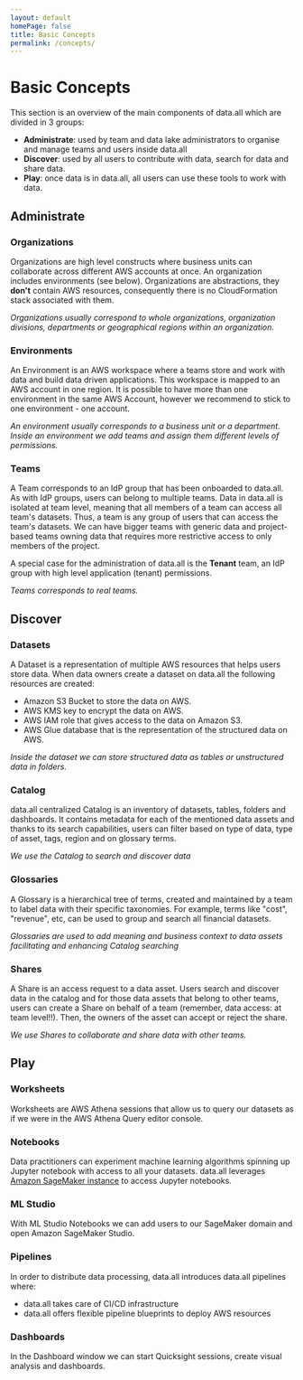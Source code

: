 ```yaml
---
layout: default
homePage: false
title: Basic Concepts
permalink: /concepts/
---
```

# **Basic Concepts**

This section is an overview of the main components of data.all which are divided in 3 groups:

- **Administrate**: used by team and data lake administrators to organise and manage teams and users inside data.all
- **Discover**: used by all users to contribute with data, search for data and share data.
- **Play**: once data is in data.all, all users can use these tools to work with data.


## Administrate

### Organizations
Organizations are high level constructs where business units can collaborate across different AWS accounts
at once. An organization includes environments (see below). Organizations are abstractions, they **don't** contain AWS
resources, consequently there is no CloudFormation stack associated with them.

*Organizations usually correspond to whole organizations, organization divisions, departments or geographical regions
within an organization.*

### Environments
An Environment is an AWS workspace where a teams store and work with data and build data driven applications.
This workspace is mapped to an AWS account in one region. It is possible to have more than one environment in the same
AWS Account, however we recommend to stick to one environment -  one account.

*An environment usually corresponds to a business unit or a department. Inside an environment we add teams and
assign them different levels of permissions.*

### Teams
A Team corresponds to an IdP group that has been onboarded to data.all.  As with IdP groups, users can
belong to multiple teams. Data in data.all is isolated at team level, meaning that all members of a team can access all team's datasets.
Thus, a team is any group of users that can access the team's datasets. We can have bigger teams with generic data
and project-based teams owning data that requires more restrictive access to only members of the project.

A special case for the administration of
data.all is the **Tenant** team, an IdP group with high level application (tenant) permissions.

*Teams corresponds to real teams.*


## Discover
### Datasets
A Dataset is a representation of multiple AWS resources that helps users store data.
When data owners create a dataset on data.all the following resources are created:

- Amazon S3 Bucket to store the data on AWS.
- AWS KMS key to encrypt the data on AWS.
- AWS IAM role that gives access to the data on Amazon S3.
- AWS Glue database that is the representation of the structured data on AWS.

*Inside the dataset we can store structured data as tables or unstructured data in folders.*

### Catalog
data.all centralized Catalog is an inventory of datasets, tables, folders and dashboards. It contains metadata for each
of the mentioned data assets and thanks to its search capabilities, users can filter based on type of data, type of
asset, tags, region and on glossary terms.

*We use the Catalog to search and discover data*

### Glossaries
A Glossary is a hierarchical tree of terms, created and maintained by a team to label data with their specific taxonomies.
For example, terms like "cost", "revenue", etc, can be used to group and search all financial datasets.

*Glossaries are used to add meaning and business context to data assets facilitating and enhancing Catalog searching*

### Shares
A Share is an access request to a data asset. Users search and discover data in the catalog and for those data assets
that belong to other teams, users can create a Share on behalf of a team (remember, data access: at team level!!). Then,
the owners of the asset can accept or reject the share.

*We use Shares to collaborate and share data with other teams.*

## Play
### Worksheets
Worksheets are AWS Athena sessions that allow us to query our datasets as if we were in the AWS Athena Query editor
console.

### Notebooks
Data practitioners can experiment machine learning algorithms
spinning up Jupyter notebook with access to all your datasets. data.all leverages
<a href="https://docs.aws.amazon.com/sagemaker/latest/dg/nbi.html" target="_blank">
Amazon SageMaker instance</a> to access Jupyter notebooks.

### ML Studio
With ML Studio Notebooks we can add users to our SageMaker domain and open Amazon SageMaker Studio.

### Pipelines
In order to distribute data processing, data.all introduces data.all pipelines where:
- data.all takes care of CI/CD infrastructure
- data.all offers flexible pipeline blueprints to deploy AWS resources

### Dashboards
In the Dashboard window we can start Quicksight sessions, create visual analysis and dashboards.
